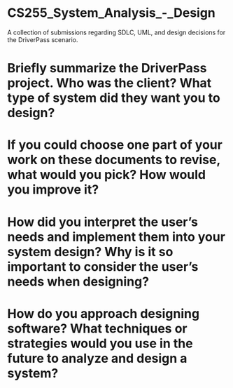 # CS255_System_Analysis_-_Design
A collection of submissions regarding SDLC, UML, and design decisions for the DriverPass scenario. 
# Briefly summarize the DriverPass project. Who was the client? What type of system did they want you to design?
# If you could choose one part of your work on these documents to revise, what would you pick? How would you improve it?
# How did you interpret the user’s needs and implement them into your system design? Why is it so important to consider the user’s needs when designing?
# How do you approach designing software? What techniques or strategies would you use in the future to analyze and design a system?
